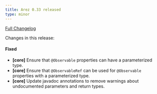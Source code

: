 ```yaml
---
title: Arez 0.33 released
type: minor
---
```


[Full Changelog](https://github.com/arez/arez/compare/v0.32...v0.33)

Changes in this release:

#### Fixed
* **\[core\]** Ensure that `@Observable` properties can have a parameterized type.
* **\[core\]** Ensure that `@ObservableRef` can be used for `@Observable` properties with a parameterized type.
* **\[core\]** Update javadoc annotations to remove warnings about undocumented parameters and return types.

